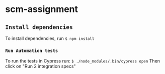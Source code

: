 # scm-assignment

## `Install dependencies`

To install dependencies, run `$ npm install`

### `Run Automation tests`

To run the tests in Cypress run: `$ ./node_modules/.bin/cypress open`
Then click on "Run 2 integration specs" 
